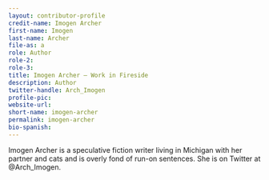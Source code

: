 ```yaml
---
layout: contributor-profile
credit-name: Imogen Archer
first-name: Imogen
last-name: Archer
file-as: a
role: Author
role-2:
role-3:
title: Imogen Archer — Work in Fireside
description: Author
twitter-handle: Arch_Imogen
profile-pic:
website-url:
short-name: imogen-archer
permalink: imogen-archer
bio-spanish:
---
```

Imogen Archer is a speculative fiction writer living in Michigan with her partner and cats and is overly fond of run-on sentences. She is on Twitter at @Arch_Imogen.
